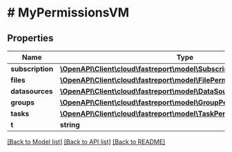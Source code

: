 # # MyPermissionsVM

## Properties

Name | Type | Description | Notes
------------ | ------------- | ------------- | -------------
**subscription** | [**\OpenAPI\Client\cloud\fastreport\model\SubscriptionPermissionCRUDVM**](SubscriptionPermissionCRUDVM.md) |  | [optional]
**files** | [**\OpenAPI\Client\cloud\fastreport\model\FilePermissionCRUDVM**](FilePermissionCRUDVM.md) |  | [optional]
**datasources** | [**\OpenAPI\Client\cloud\fastreport\model\DataSourcePermissionCRUDVM**](DataSourcePermissionCRUDVM.md) |  | [optional]
**groups** | [**\OpenAPI\Client\cloud\fastreport\model\GroupPermissionCRUDVM**](GroupPermissionCRUDVM.md) |  | [optional]
**tasks** | [**\OpenAPI\Client\cloud\fastreport\model\TaskPermissionCRUDVM**](TaskPermissionCRUDVM.md) |  | [optional]
**t** | **string** |  |

[[Back to Model list]](../../README.md#models) [[Back to API list]](../../README.md#endpoints) [[Back to README]](../../README.md)
